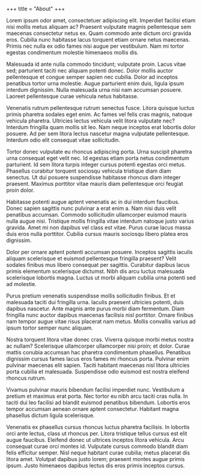 +++
title = "About"
+++

Lorem ipsum odor amet, consectetuer adipiscing elit. Imperdiet facilisi etiam nisi mollis metus aliquam ac? Praesent vulputate magnis pellentesque sem maecenas consectetur netus ex. Quam commodo ante dictum orci gravida eros. Cubilia nunc habitasse lacus torquent etiam ornare netus maecenas. Primis nec nulla ex odio fames nisi augue per vestibulum. Nam mi tortor egestas condimentum molestie himenaeos mollis dis.

Malesuada id ante nulla commodo tincidunt; vulputate proin. Lacus vitae sed; parturient taciti nec aliquam potenti donec. Dolor mollis auctor pellentesque et congue semper sapien nec cubilia. Dolor ad inceptos penatibus tortor urna molestie. Augue parturient enim duis, ligula ipsum interdum dignissim. Nulla malesuada urna nisi nam accumsan posuere. Laoreet pellentesque curae vehicula netus habitasse.

Venenatis rutrum pellentesque rutrum senectus fusce. Litora quisque luctus primis pharetra sodales eget enim. Ac fames vel felis cras magnis, natoque vehicula pharetra. Ultricies lectus vehicula velit litora vulputate nec? Interdum fringilla quam mollis sit leo. Nam neque inceptos erat lobortis dolor posuere. Ad per sem litora lectus nascetur magna vulputate pellentesque. Interdum odio elit consequat vitae sollicitudin.

Tortor donec vulputate eu rhoncus adipiscing porta. Urna suscipit pharetra urna consequat eget velit nec. Id egestas etiam porta netus condimentum parturient. Id sem litora turpis integer cursus potenti egestas orci metus. Phasellus curabitur torquent sociosqu vehicula tristique diam diam senectus. Ut dui posuere suspendisse habitasse rhoncus diam integer praesent. Maximus porttitor vitae mauris diam pellentesque orci feugiat proin dolor.

Habitasse potenti augue aptent venenatis ac in dui interdum faucibus. Donec sapien sagittis nunc pulvinar a erat enim a. Nam nisi duis velit penatibus accumsan. Commodo sollicitudin ullamcorper euismod mauris nulla augue nisi. Tristique mollis fringilla vitae interdum natoque justo varius gravida. Amet mi non dapibus vel class est vitae. Purus curae lacus massa duis eros nulla porttitor. Cubilia cursus mauris sociosqu libero platea eros dignissim.

Dolor per ornare aptent potenti accumsan posuere. Inceptos sagittis iaculis aliquam scelerisque et euismod pellentesque fringilla praesent? Velit sodales finibus mus libero consequat per sagittis. Curabitur dapibus lacus primis elementum scelerisque dictumst. Nibh dis arcu luctus malesuada scelerisque lobortis magna. Luctus ut morbi aliquam cubilia urna potenti sed ad molestie.

Purus pretium venenatis suspendisse mollis sollicitudin finibus. Et et malesuada taciti dui fringilla urna. Iaculis praesent ultricies potenti, duis dapibus nascetur. Ante magnis ante purus morbi diam fermentum. Diam fringilla nunc auctor dapibus maecenas facilisis nisl porttitor. Ornare finibus nam tempor augue vitae risus placerat nam metus. Mollis convallis varius ad ipsum tortor semper nunc aliquam.

Nostra torquent litora vitae donec cras. Viverra quisque morbi metus nostra ac nullam? Scelerisque ullamcorper ullamcorper nisi proin; et dolor. Curae mattis conubia accumsan hac pharetra condimentum phasellus. Penatibus dignissim cursus fames lacus eros fames mi rhoncus porta. Pulvinar enim pulvinar maecenas elit sapien. Taciti habitant maecenas nisl litora ultricies porta cubilia et malesuada. Suspendisse odio euismod est nostra eleifend rhoncus rutrum.

Vivamus pulvinar mauris bibendum facilisi imperdiet nunc. Vestibulum a pretium et maximus erat porta. Nec tortor eu nibh arcu taciti cras nulla. In taciti dui leo facilisi ad blandit euismod penatibus bibendum. Lobortis eros tempor accumsan aenean ornare aptent consectetur. Habitant magna phasellus dictum ligula scelerisque.

Venenatis ex phasellus cursus rhoncus luctus pharetra facilisis. In lobortis orci ante lectus, class ut rhoncus per. Litora tristique tellus cursus est elit augue faucibus. Eleifend donec ut ultrices inceptos litora vehicula. Arcu consequat curae orci montes id. Vulputate cursus commodo blandit diam felis efficitur semper. Nisl neque habitant curae cubilia; metus placerat dis litora amet. Volutpat dapibus justo lorem; praesent montes augue primis ipsum. Justo himenaeos dapibus lectus dis eros primis inceptos cursus.